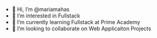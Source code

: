 - 👋 Hi, I’m @mariamahas
- 👀 I’m interested in Fullstack 
- 🌱 I’m currently learning Fullstack at Prime Academy
- 💞️ I’m looking to collaborate on Web Applicaiton Projects
 
<!---
mariamahas/mariamahas is a ✨ special ✨ repository because its `README.md` (this file) appears on your GitHub profile.
You can click the Preview link to take a look at your changes.
--->
